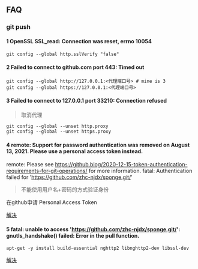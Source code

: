 ## FAQ

### git push

#### 1 OpenSSL SSL_read: Connection was reset, errno 10054

```shell
git config --global http.sslVerify "false"
```

#### 2 Failed to connect to github.com port 443: Timed out

```shell
git config --global http://127.0.0.1:<代理端口号> # mine is 3
git config --global https://127.0.0.1:<代理端口号>
```

#### 3  Failed to connect to 127.0.0.1 port 33210: Connection refused

> 取消代理

```shell
git config --global --unset http.proxy
git config --global --unset https.proxy
```

#### 4 remote: Support for password authentication was removed on August 13, 2021. Please use a personal access token instead.
remote: Please see https://github.blog/2020-12-15-token-authentication-requirements-for-git-operations/ for more information.
fatal: Authentication failed for 'https://github.com/zhc-njdx/sponge.git/'

> 不能使用用户名+密码的方式验证身份

在github申请 Personal Access Token

[解决](https://stackoverflow.com/questions/68775869/support-for-password-authentication-was-removed-please-use-a-personal-access-to)

#### 5 fatal: unable to access 'https://github.com/zhc-njdx/sponge.git/': gnutls_handshake() failed: Error in the pull function.

```shell
apt-get -y install build-essential nghttp2 libnghttp2-dev libssl-dev
```

[解决](https://stackoverflow.com/questions/52379234/git-gnutls-handshake-failed-error-in-the-pull-function)
